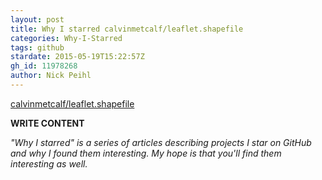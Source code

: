 ```yaml
---
layout: post
title: Why I starred calvinmetcalf/leaflet.shapefile
categories: Why-I-Starred
tags: github
stardate: 2015-05-19T15:22:57Z
gh_id: 11978268
author: Nick Peihl
---
```


[calvinmetcalf/leaflet.shapefile](star.repo.html_url)

**WRITE CONTENT**

*"Why I starred" is a series of articles describing projects I star on GitHub and why I found them interesting. My hope is that you'll find them interesting as well.*

